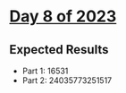 # [Day 8 of 2023](https://adventofcode.com/2023/day/8)

## Expected Results

- Part 1: 16531
- Part 2: 24035773251517
